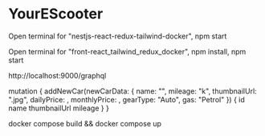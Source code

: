 # YourEScooter

Open terminal for "nestjs-react-redux-tailwind-docker", 
npm start

Open terminal for "front-react_tailwind_redux_docker", 
npm install, 
npm start


http://localhost:9000/graphql

mutation {
  addNewCar(newCarData: {
    name: "",
    mileage: "k",
    thumbnailUrl: ".jpg",
    dailyPrice: ,
    monthlyPrice: ,
    gearType: "Auto",
    gas: "Petrol"
  }) {
    id
    name
    thumbnailUrl
    mileage
  }
}

docker compose build && docker compose up